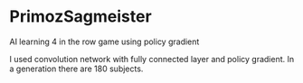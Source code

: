 # PrimozSagmeister
AI learning 4 in the row game using policy gradient

I used convolution network with fully connected layer and policy gradient. In a generation there are 180 subjects. 
